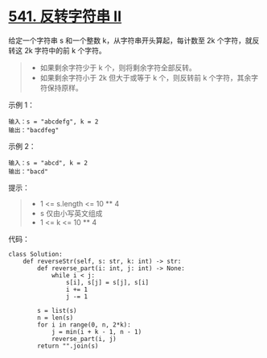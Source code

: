 # [541. 反转字符串 II](https://leetcode-cn.com/problems/reverse-string-ii/)

给定一个字符串 s 和一个整数 k，从字符串开头算起，每计数至 2k 个字符，就反转这 2k 字符中的前 k 个字符。

>- 如果剩余字符少于 k 个，则将剩余字符全部反转。
>- 如果剩余字符小于 2k 但大于或等于 k 个，则反转前 k 个字符，其余字符保持原样。
 

示例 1：
```
输入：s = "abcdefg", k = 2
输出："bacdfeg"
```
示例 2：
```
输入：s = "abcd", k = 2
输出："bacd"
```

提示：

>- 1 <= s.length <= 10 ** 4
>- s 仅由小写英文组成
>- 1 <= k <= 10 ** 4

代码：
```python3
class Solution:
    def reverseStr(self, s: str, k: int) -> str:
        def reverse_part(i: int, j: int) -> None:
            while i < j:
                s[i], s[j] = s[j], s[i]
                i += 1
                j -= 1

        s = list(s)
        n = len(s)
        for i in range(0, n, 2*k):
            j = min(i + k - 1, n - 1)
            reverse_part(i, j)
        return "".join(s)
```